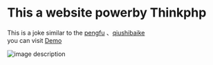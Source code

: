 # This a website powerby Thinkphp
This is a joke similar to the [pengfu](http://www.pengfu.com/) 、[qiushibaike](http://www.qiushibaike.com/)  
you can visit [Demo](http://bxyz.pub)

![image description](http://example.com/example.png)